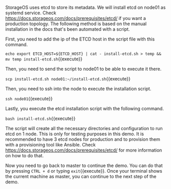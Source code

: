 StorageOS uses etcd to store its metadata. We will install etcd on node01 as systemd service. Check
https://docs.storageos.com/docs/prerequisites/etcd/ if you want a
production topology. The following method is based on the manual installation in the docs that's been automated with a script.

First, you need to add the ip of the ETCD host in the script file with this command.

`echo export ETCD_HOST=${ETCD_HOST} | cat - install-etcd.sh > temp && mv temp install-etcd.sh`{{execute}}

Then, you need to send the script to node01 to be able to execute it there.

`scp install-etcd.sh node01:~/install-etcd.sh`{{execute}}

Then, you need to ssh into the node to execute the installation script.

`ssh node01`{{execute}}

Lastly, you execute the etcd installation script with the following command.

`bash install-etcd.sh`{{execute}}

The script will create all the necessary directories and configuration to run etcd on 1 node. This is only for testing purposes in this demo. It is recommended to have 3 etcd nodes for production and to provision them with a provisioning tool like Ansible. Check https://docs.storageos.com/docs/prerequisites/etcd/ for more information on how to do that.

Now you need to go back to master to continue the demo. You can do that by pressing `CTRL + d` or typing `exit`{{execute}}. Once your terminal shows the current machine as master, you can continue to the next step of the demo.